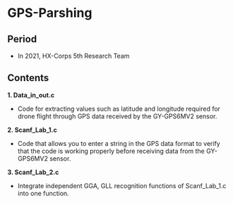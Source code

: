 # GPS-Parshing

## Period

- In 2021, HX-Corps 5th Research Team

## Contents

**1. Data_in_out.c**

- Code for extracting values such as latitude and longitude required for drone flight through GPS data received by the GY-GPS6MV2 sensor.

**2. Scanf_Lab_1.c**

- Code that allows you to enter a string in the GPS data format to verify that the code is working properly before receiving data from the GY-GPS6MV2 sensor.

**3. Scanf_Lab_2.c**

- Integrate independent GGA, GLL recognition functions of Scanf_Lab_1.c into one function.
